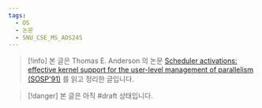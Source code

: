 ```yaml
---
tags:
  - OS
  - 논문
  - SNU_CSE_MS_AOS24S
---
```

> [!info] 본 글은 Thomas E. Anderson 의 논문 [Scheduler activations: effective kernel support for the user-level management of parallelism (SOSP'91)](https://dl.acm.org/doi/10.1145/121132.121151) 를 읽고 정리한 글입니다.

> [!danger] 본 글은 아직 #draft 상태입니다.